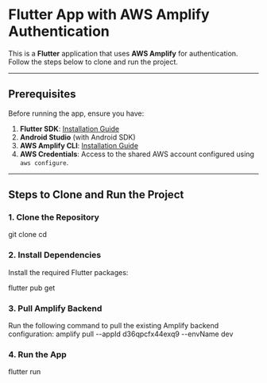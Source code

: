 # Flutter App with AWS Amplify Authentication

This is a **Flutter** application that uses **AWS Amplify** for authentication. Follow the steps below to clone and run the project.

---

## Prerequisites
Before running the app, ensure you have:
1. **Flutter SDK**: [Installation Guide](https://docs.flutter.dev/get-started/install)
2. **Android Studio** (with Android SDK)
3. **AWS Amplify CLI**: [Installation Guide](https://docs.amplify.aws/cli/start/install/)
4. **AWS Credentials**: Access to the shared AWS account configured using `aws configure`.

---

## Steps to Clone and Run the Project

### 1. Clone the Repository

git clone <repository-url>
cd <project-folder>

### 2. Install Dependencies
Install the required Flutter packages:

flutter pub get

### 3. Pull Amplify Backend

Run the following command to pull the existing Amplify backend configuration:
amplify pull --appId d36qpcfx44exq9 --envName dev

### 4. Run the App

flutter run
